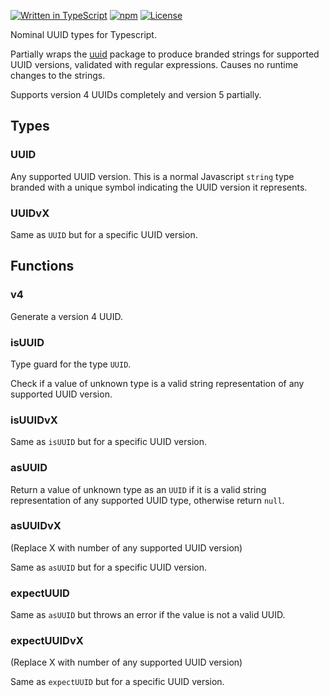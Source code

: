 [![Written in TypeScript](https://flat.badgen.net/badge/icon/typescript?icon=typescript&label)](http://www.typescriptlang.org/) [![npm](https://flat.badgen.net/npm/v/@mtti/typescript-base?icon=npm)](https://www.npmjs.com/package/@mtti/uuid-ts) [![License](https://flat.badgen.net/github/license/mtti/uuid-ts)](https://github.com/mtti/uuid-ts/blob/master/LICENSE)

Nominal UUID types for Typescript.

Partially wraps the [uuid](https://www.npmjs.com/package/uuid) package to produce branded strings for supported UUID versions, validated with regular expressions. Causes no runtime changes to the strings.

Supports version 4 UUIDs completely and version 5 partially.

## Types

### UUID

Any supported UUID version. This is a normal Javascript `string` type branded with a unique symbol indicating the UUID version it represents.

### UUIDvX

Same as `UUID` but for a specific UUID version.

## Functions

### v4

Generate a version 4 UUID.

### isUUID

Type guard for the type `UUID`.

Check if a value of unknown type is a valid string representation of any supported UUID version.

### isUUIDvX

Same as `isUUID` but for a specific UUID version.

### asUUID

Return a value of unknown type as an `UUID` if it is a valid string representation of any supported UUID type, otherwise return `null`.

### asUUIDvX

(Replace X with number of any supported UUID version)

Same as `asUUID` but for a specific UUID version.

### expectUUID

Same as `asUUID` but throws an error if the value is not a valid UUID.

### expectUUIDvX

(Replace X with number of any supported UUID version)

Same as `expectUUID` but for a specific UUID version.
